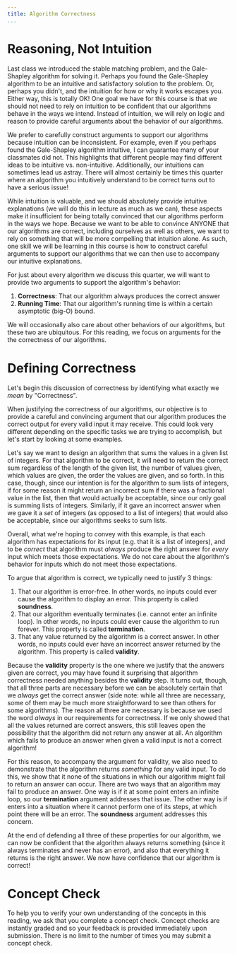 ```yaml
---
title: Algorithm Correctness
...
```


# Reasoning, Not Intuition

Last class we introduced the stable matching problem, and the Gale-Shapley algorithm for solving it. Perhaps you found the Gale-Shapley algorithm to be an intuitive and satisfactory solution to the problem. Or, perhaps you didn't, and the intuition for how or why it works escapes you. Either way, this is totally OK! One goal we have for this course is that we should not need to rely on intuition to be confident that our algorithms behave in the ways we intend. Instead of intuition, we will rely on logic and reason to provide careful arguments about the behavior of our algorithms.

We prefer to carefully construct arguments to support our algorithms because intuition can be inconsistent. For example, even if you perhaps found the Gale-Shapley algorithm intuitive, I can guarantee many of your classmates did not. This highlights that different people may find different ideas to be intuitive vs. non-intuitive. Additionally, our intuitions can sometimes lead us astray. There will almost certainly be times this quarter where an algorithm you intuitively understand to be correct turns out to have a serious issue! 

While intuition is valuable, and we should absolutely provide intuitive explanations (we will do this in lecture as much as we can), these aspects make it insufficient for being totally convinced that our algorithms perform in the ways we hope. Because we want to be able to convince ANYONE that our algorithms are correct, including ourselves as well as others, we want to rely on something that will be more compelling that intuition alone. As such, one skill we will be learning in this course is how to construct careful arguments to support our algorithms that we can then use to accompany our intuitive explanations.

For just about every algorithm we discuss this quarter, we will want to provide two arguments to support the algorithm's behavior:

1. **Correctness**: That our algorithm always produces the correct answer 
2. **Running Time**: That our algorithm's running time is within a certain asymptotic (big-O) bound.

We will occasionally also care about other behaviors of our algorithms, but these two are ubiquitous. For this reading, we focus on arguments for the the correctness of our algorithms.

# Defining Correctness

Let's begin this discussion of correctness by identifying what exactly we *mean* by "Correctness".

When justifying the correctness of our algorithms, our objective is to provide a careful and convincing argument that our algorithm produces the correct output for every valid input it may receive. This could look very different depending on the specific tasks we are trying to accomplish, but let's start by looking at some examples.

Let's say we want to design an algorithm that sums the values in a given list of integers. For that algorithm to be correct, it will need to return the correct sum regardless of the length of the given list, the number of values given, which values are given, the order the values are given, and so forth. In this case, though, since our intention is for the algorithm to sum lists of integers, if for some reason it might return an incorrect sum if there was a fractional value in the list, then that would actually be acceptable, since our only goal is summing lists of integers. Similarly, if it gave an incorrect answer when we gave it a *set* of integers (as opposed to a list of integers) that would also be acceptable, since our algorithms seeks to sum lists.

Overall, what we're hoping to convey with this example, is that each algorithm has expectations for its input (e.g. that it is a list of integers), and to be *correct* that algorithm must *always* produce the right answer for *every* input which meets those expectations. We do not care about the algorithm's behavior for inputs which do not meet those expectations.

To argue that algorithm is correct, we typically need to justify 3 things:

1. That our algorithm is error-free. In other words, no inputs could ever cause the algorithm to display an error. This property is called **soundness**.
1. That our algorithm eventually terminates (i.e. cannot enter an infinite loop). In other words, no inputs could ever cause the algorithm to run forever. This property is called **termination**.
1. That any value returned by the algorithm is a correct answer. In other words, no inputs could ever have an incorrect answer returned by the algorithm. This property is called **validity**.

Because the **validity** property is the one where we justify that the answers given are correct, you may have found it surprising that algorithm correctness needed anything besides the **validity** step. It turns out, though, that all three parts are necessary before we can be absolutely certain that we *always* get the correct answer (side note: while all three are necessary, some of them may be much more straightforward to see than others for some algorithms). The reason all three are necessary is because we used the word *always* in our requirements for correctness. If we only showed that all the values returned are correct answers, this still leaves open the possibility that the algorithm did not return any answer at all. An algorithm which fails to produce an answer when given a valid input is not a correct algorithm!

For this reason, to accompany the argument for validity, we also need to demonstrate that the algorithm returns *something* for any valid input. To do this, we show that it none of the situations in which our algorithm might fail to return an answer can occur. There are two ways that an algorithm may fail to produce an answer. One way is if it at some point enters an infinite loop, so our **termination** argument addresses that issue. The other way is if enters into a situation where it cannot perform one of its steps, at which point there will be an error. The **soundness** argument addresses this concern. 

At the end of defending all three of these properties for our algorithm, we can now be confident that the algorithm always returns something (since it always terminates and never has an error), and also that everything it returns is the right answer. We now have confidence that our algorithm is correct!

# Concept Check

To help you to verify your own understanding of the concepts in this reading, we ask that you complete a concept check. Concept checks are instantly graded and so your feedback is provided immediately upon submission. There is no limit to the number of times you may submit a concept check.

